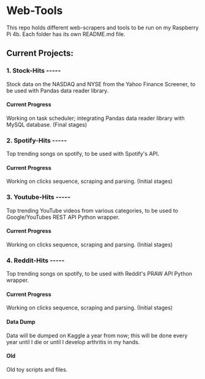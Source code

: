 # Web-Tools

This repo holds different web-scrapers and tools to be run on my Raspberry Pi 4b. Each folder has its own README.md file.

## Current Projects: 
### 1. Stock-Hits -----
Stock data on the NASDAQ and NYSE from the Yahoo Finance Screener, to be used with Pandas data reader library. 
#### Current Progress
Working on task scheduler; integrating Pandas data reader library with MySQL database. (Final stages) 

### 2. Spotify-Hits -----
Top trending songs on spotify, to be used with Spotify's API.
#### Current Progress
Working on clicks sequence, scraping and parsing. (Initial stages)

### 3. Youtube-Hits -----
Top trending YouTube videos from various categories, to be used to Google/YouTubes REST API Python wrapper. 
#### Current Progress
Working on clicks sequence, scraping and parsing. (Initial stages)

### 4. Reddit-Hits -----
Top trending songs on spotify, to be used with Reddit's PRAW API Python wrapper.
#### Current Progress
Working on clicks sequence, scraping and parsing. (Initial stages)

#### Data Dump
Data will be dumped on Kaggle a year from now; this will be done every year until I die or until I develop arthritis in my hands. 

#### Old
Old toy scripts and files.
